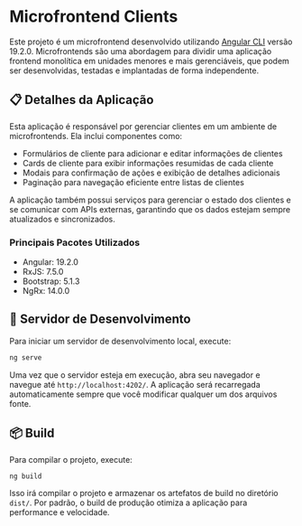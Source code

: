 # Microfrontend Clients

Este projeto é um microfrontend desenvolvido utilizando [Angular CLI](https://github.com/angular/angular-cli) versão 19.2.0. Microfrontends são uma abordagem para dividir uma aplicação frontend monolítica em unidades menores e mais gerenciáveis, que podem ser desenvolvidas, testadas e implantadas de forma independente.

## 📋 Detalhes da Aplicação

Esta aplicação é responsável por gerenciar clientes em um ambiente de microfrontends. Ela inclui componentes como:

- Formulários de cliente para adicionar e editar informações de clientes
- Cards de cliente para exibir informações resumidas de cada cliente
- Modais para confirmação de ações e exibição de detalhes adicionais
- Paginação para navegação eficiente entre listas de clientes

A aplicação também possui serviços para gerenciar o estado dos clientes e se comunicar com APIs externas, garantindo que os dados estejam sempre atualizados e sincronizados.

### Principais Pacotes Utilizados

- Angular: 19.2.0
- RxJS: 7.5.0
- Bootstrap: 5.1.3
- NgRx: 14.0.0

## 🚀 Servidor de Desenvolvimento

Para iniciar um servidor de desenvolvimento local, execute:

```bash
ng serve
```

Uma vez que o servidor esteja em execução, abra seu navegador e navegue até `http://localhost:4202/`. A aplicação será recarregada automaticamente sempre que você modificar qualquer um dos arquivos fonte.

## 📦 Build

Para compilar o projeto, execute:

```bash
ng build
```

Isso irá compilar o projeto e armazenar os artefatos de build no diretório `dist/`. Por padrão, o build de produção otimiza a aplicação para performance e velocidade.
